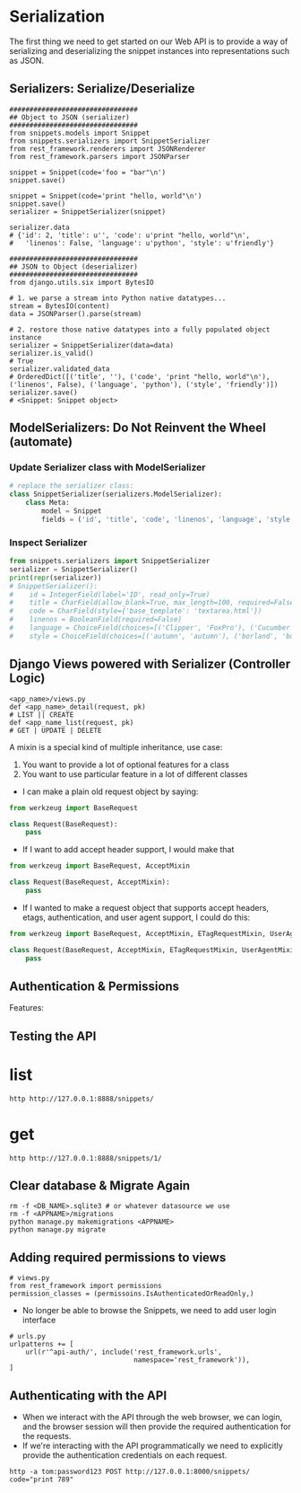 # Serialization

The first thing we need to get started on our Web API is to provide a way
of serializing and deserializing the snippet instances into representations
such as JSON.


## Serializers: Serialize/Deserialize

```
################################
## Object to JSON (serializer)
################################
from snippets.models import Snippet
from snippets.serializers import SnippetSerializer
from rest_framework.renderers import JSONRenderer
from rest_framework.parsers import JSONParser

snippet = Snippet(code='foo = "bar"\n')
snippet.save()

snippet = Snippet(code='print "hello, world"\n')
snippet.save()
serializer = SnippetSerializer(snippet)

serializer.data
# {'id': 2, 'title': u'', 'code': u'print "hello, world"\n', 
#   'linenos': False, 'language': u'python', 'style': u'friendly'}

################################
## JSON to Object (deserializer)
################################
from django.utils.six import BytesIO

# 1. we parse a stream into Python native datatypes...
stream = BytesIO(content)
data = JSONParser().parse(stream)

# 2. restore those native datatypes into a fully populated object instance
serializer = SnippetSerializer(data=data)
serializer.is_valid()
# True
serializer.validated_data
# OrderedDict([('title', ''), ('code', 'print "hello, world"\n'), ('linenos', False), ('language', 'python'), ('style', 'friendly')])
serializer.save()
# <Snippet: Snippet object>

```

## ModelSerializers: Do Not Reinvent the Wheel (automate)

### Update Serializer class with ModelSerializer
```python 
# replace the serializer class:
class SnippetSerializer(serializers.ModelSerializer):
    class Meta:
        model = Snippet
        fields = ('id', 'title', 'code', 'linenos', 'language', 'style')
```
### Inspect Serializer
```python
from snippets.serializers import SnippetSerializer
serializer = SnippetSerializer()
print(repr(serializer))
# SnippetSerializer():
#    id = IntegerField(label='ID', read_only=True)
#    title = CharField(allow_blank=True, max_length=100, required=False)
#    code = CharField(style={'base_template': 'textarea.html'})
#    linenos = BooleanField(required=False)
#    language = ChoiceField(choices=[('Clipper', 'FoxPro'), ('Cucumber', 'Gherkin'), ('RobotFramework', 'RobotFramework'), ('abap', 'ABAP'), ('ada', 'Ada')...
#    style = ChoiceField(choices=[('autumn', 'autumn'), ('borland', 'borland'), ('bw', 'bw'), ('colorful', 'colorful')...
```

## Django Views powered with Serializer (Controller Logic)


```
<app_name>/views.py
def <app_name>_detail(request, pk)
# LIST || CREATE
def <app_name_list(request, pk)
# GET | UPDATE | DELETE
```


A mixin is a special kind of multiple inheritance, use case:
 1. You want to provide a lot of optional features for a class
 2. You want to use particular feature in a lot of different classes

 * I can make a plain old request object by saying:
```python
from werkzeug import BaseRequest

class Request(BaseRequest):
    pass
```
 * If I want to add accept header support, I would make that
```python
from werkzeug import BaseRequest, AcceptMixin

class Request(BaseRequest, AcceptMixin):
    pass
```

 * If I wanted to make a request object that supports accept headers, etags, authentication, and user agent support, I could do this:
```python
from werkzeug import BaseRequest, AcceptMixin, ETagRequestMixin, UserAgentMixin, AuthorizationMixin

class Request(BaseRequest, AcceptMixin, ETagRequestMixin, UserAgentMixin, AuthorizationMixin):
    pass
```

## Authentication & Permissions

Features:



## Testing the API

# list
```
http http://127.0.0.1:8888/snippets/
```
# get
```
http http://127.0.0.1:8888/snippets/1/
```

## Clear database & Migrate Again
```
rm -f <DB_NAME>.sqlite3 # or whatever datasource we use
rm -f <APPNAME>/migrations
python manage.py makemigrations <APPNAME>
python manage.py migrate
```
## Adding required permissions to views

```
# views.py
from rest_framework import permissions
permission_classes = (permissoins.IsAuthenticatedOrReadOnly,)
```
* No longer be able to browse the Snippets, we need to add user login interface
```
# urls.py
urlpatterns += [
    url(r'^api-auth/', include('rest_framework.urls',
                               namespace='rest_framework')),
]
```

## Authenticating with the API
* When we interact with the API through the web browser, we can login, and the browser session will then provide the required authentication for the requests.
* If we're interacting with the API programmatically we need to explicitly provide the authentication credentials on each request.

```
http -a tom:password123 POST http://127.0.0.1:8000/snippets/ code="print 789"
```